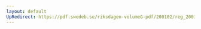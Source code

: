 ```yaml
---
layout: default
UpRedirect: https://pdf.swedeb.se/riksdagen-volumeG-pdf/200102/reg_200102/reg_200102_0454.pdf
---
```

